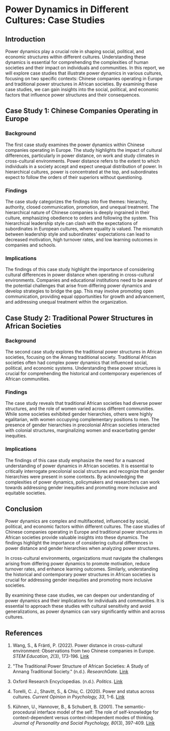# Power Dynamics in Different Cultures: Case Studies

## Introduction

Power dynamics play a crucial role in shaping social, political, and economic structures within different cultures. Understanding these dynamics is essential for comprehending the complexities of human societies and their impact on individuals and communities. In this report, we will explore case studies that illustrate power dynamics in various cultures, focusing on two specific contexts: Chinese companies operating in Europe and traditional power structures in African societies. By examining these case studies, we can gain insights into the social, political, and economic factors that influence power structures and their consequences.

## Case Study 1: Chinese Companies Operating in Europe

### Background

The first case study examines the power dynamics within Chinese companies operating in Europe. The study highlights the impact of cultural differences, particularly in power distance, on work and study climates in cross-cultural environments. Power distance refers to the extent to which individuals in a society accept and expect unequal distribution of power. In hierarchical cultures, power is concentrated at the top, and subordinates expect to follow the orders of their superiors without questioning.

### Findings

The case study categorizes the findings into five themes: hierarchy, authority, closed communication, promotion, and unequal treatment. The hierarchical nature of Chinese companies is deeply ingrained in their culture, emphasizing obedience to orders and following the system. This hierarchical leadership style can clash with the expectations of subordinates in European cultures, where equality is valued. The mismatch between leadership style and subordinates' expectations can lead to decreased motivation, high turnover rates, and low learning outcomes in companies and schools.

### Implications

The findings of this case study highlight the importance of considering cultural differences in power distance when operating in cross-cultural environments. Companies and educational institutions need to be aware of the potential challenges that arise from differing power dynamics and develop strategies to bridge the gap. This may involve promoting open communication, providing equal opportunities for growth and advancement, and addressing unequal treatment within the organization.

## Case Study 2: Traditional Power Structures in African Societies

### Background

The second case study explores the traditional power structures in African societies, focusing on the Annang traditional society. Traditional African societies often had complex power dynamics that influenced social, political, and economic systems. Understanding these power structures is crucial for comprehending the historical and contemporary experiences of African communities.

### Findings

The case study reveals that traditional African societies had diverse power structures, and the role of women varied across different communities. While some societies exhibited gender hierarchies, others were highly egalitarian, with women occupying complementary positions to men. The presence of gender hierarchies in precolonial African societies interacted with colonial structures, marginalizing women and exacerbating gender inequities.

### Implications

The findings of this case study emphasize the need for a nuanced understanding of power dynamics in African societies. It is essential to critically interrogate precolonial social structures and recognize that gender hierarchies were present in some contexts. By acknowledging the complexities of power dynamics, policymakers and researchers can work towards addressing gender inequities and promoting more inclusive and equitable societies.

## Conclusion

Power dynamics are complex and multifaceted, influenced by social, political, and economic factors within different cultures. The case studies of Chinese companies operating in Europe and traditional power structures in African societies provide valuable insights into these dynamics. The findings highlight the importance of considering cultural differences in power distance and gender hierarchies when analyzing power structures.

In cross-cultural environments, organizations must navigate the challenges arising from differing power dynamics to promote motivation, reduce turnover rates, and enhance learning outcomes. Similarly, understanding the historical and contemporary power structures in African societies is crucial for addressing gender inequities and promoting more inclusive societies.

By examining these case studies, we can deepen our understanding of power dynamics and their implications for individuals and communities. It is essential to approach these studies with cultural sensitivity and avoid generalizations, as power dynamics can vary significantly within and across cultures.

## References

1. Wang, S., & Fränti, P. (2022). Power distance in cross-cultural environment: Observations from two Chinese companies in Europe. *STEM Education, 2*(3), 173-196. [Link](https://www.aimspress.com/aimspress-data/steme/2022/3/PDF/2767-1925_2022_3_173.pdf)

2. "The Traditional Power Structure of African Societies: A Study of Annang Traditional Society." (n.d.). *ResearchGate*. [Link](https://www.researchgate.net/publication/378851116_THE_TRADITIONAL_POWER_STRUCTURE_OF_AFRICAN_SOCIETIES_A_STUDY_OF_ANNANG_TRADITIONAL_SOCIETY)

3. Oxford Research Encyclopedias. (n.d.). *Politics*. [Link](https://oxfordre.com/politics/display/10.1093/acrefore/9780190228637.001.0001/acrefore-9780190228637-e-830)

4. Torelli, C. J., Shavitt, S., & Chiu, C. (2020). Power and status across cultures. *Current Opinion in Psychology, 33*, 1-6. [Link](https://www.sciencedirect.com/science/article/pii/S2352250X19300478)

5. Kühnen, U., Hannover, B., & Schubert, B. (2001). The semantic-procedural interface model of the self: The role of self-knowledge for context-dependent versus context-independent modes of thinking. *Journal of Personality and Social Psychology, 80*(3), 397-409. [Link](https://doi.org/10.1037/0022-3514.80.3.397)
